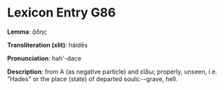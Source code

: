 # Lexicon Entry G86

**Lemma**: ᾅδης

**Transliteration (xlit)**: háidēs

**Pronunciation**: hah'-dace

**Description**:
from Α (as negative particle) and εἴδω; properly, unseen, i.e. "Hades" or the place (state) of departed souls:--grave, hell.
